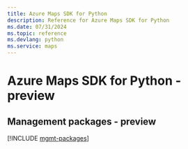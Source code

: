 ```yaml
---
title: Azure Maps SDK for Python
description: Reference for Azure Maps SDK for Python
ms.date: 07/31/2024
ms.topic: reference
ms.devlang: python
ms.service: maps
---
```

# Azure Maps SDK for Python - preview

## Management packages - preview
[!INCLUDE [mgmt-packages](maps-mgmt-index.md)]
